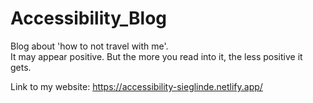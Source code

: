 # Accessibility_Blog

Blog about 'how to not travel with me'. <br>
It may appear positive. But the more you read into it, the less positive it gets.

Link to my website: https://accessibility-sieglinde.netlify.app/
